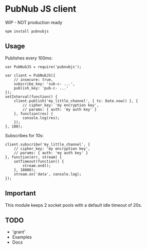 # PubNub JS client

WIP - NOT production ready

	npm install pubnubjs

## Usage

Publishes every 100ms:

	var PubNubJS = require('pubnubjs');

	var client = PubNubJS({
		// insecure: true,
		subscribe_key: 'sub-c- ...',
		publish_key: 'pub-c- ...'
	});
	setInterval(function() {
		client.publish('my_little_channel', { ts: Date.now() }, {
			// cipher_key: 'my encryption key',
			// params: { auth: 'my auth key' }
		}, function(res) {
			console.log(res);
		});
	}, 100);


Subscribes for 10s:

	client.subscribe('my_little_channel', {
		// cipher_key: 'my encryption key',
		// params: { auth: 'my auth key' }
	}, function(err, stream) {
		setTimeout(function() {
			stream.end();
		}, 10000);
		stream.on('data', console.log);
	});


## Important

This module keeps 2 socket pools with a default idle timeout of 20s.

## TODO

* 'grant'
* Examples
* Docs
